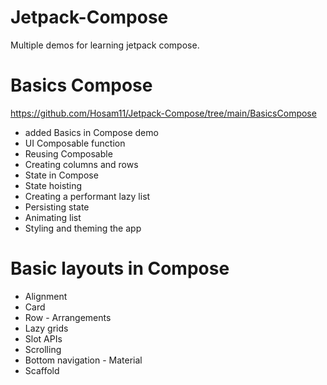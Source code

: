 # Jetpack-Compose
Multiple demos for learning jetpack compose.


# Basics Compose
https://github.com/Hosam11/Jetpack-Compose/tree/main/BasicsCompose
-  added Basics in Compose demo
- UI Composable function
- Reusing Composable
- Creating columns and rows
- State in Compose
- State hoisting
- Creating a performant lazy list
- Persisting state
- Animating list
- Styling and theming the app

# Basic layouts in Compose
- Alignment
- Card
- Row - Arrangements
- Lazy grids
- Slot APIs
- Scrolling
- Bottom navigation - Material
- Scaffold
